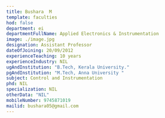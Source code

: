 ```yaml
---
title: Bushara  M
template: faculties
hod: false
department: ei
departmentFullName: Applied Electronics & Instrumentation
image: ./image.jpg
designation: Assistant Professor
dateOfJoining: 20/09/2012
experienceTeaching: 10 years
experienceIndustry: NIL
ugAndInstitution: "B.Tech, Kerala University."
pgAndInstitution: "M.Tech, Anna University "
subject: Control and Instrumentation
phd: NIL
specialization: NIL
otherData: "NIL"
mobileNumber: 9745871019
mailid: bushara05@gmail.com
---
```

